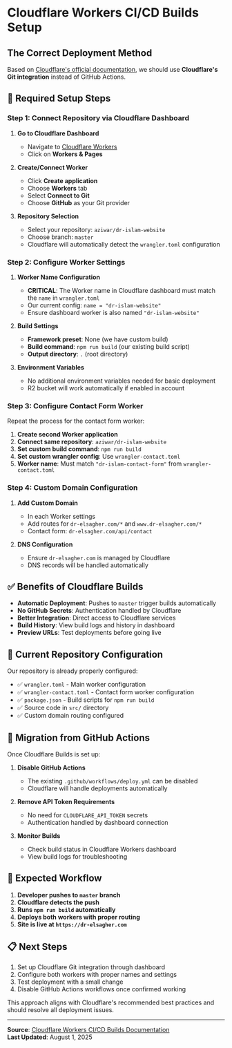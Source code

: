 # Cloudflare Workers CI/CD Builds Setup

## The Correct Deployment Method

Based on [Cloudflare's official documentation](https://developers.cloudflare.com/workers/ci-cd/builds/), we should use **Cloudflare's Git integration** instead of GitHub Actions.

## 🔧 Required Setup Steps

### Step 1: Connect Repository via Cloudflare Dashboard

1. **Go to Cloudflare Dashboard**
   - Navigate to [Cloudflare Workers](https://dash.cloudflare.com/)
   - Click on **Workers & Pages**

2. **Create/Connect Worker**
   - Click **Create application**
   - Choose **Workers** tab
   - Select **Connect to Git**
   - Choose **GitHub** as your Git provider

3. **Repository Selection**
   - Select your repository: `aziwar/dr-islam-website`
   - Choose branch: `master`
   - Cloudflare will automatically detect the `wrangler.toml` configuration

### Step 2: Configure Worker Settings

1. **Worker Name Configuration**
   - **CRITICAL**: The Worker name in Cloudflare dashboard must match the `name` in `wrangler.toml`
   - Our current config: `name = "dr-islam-website"`
   - Ensure dashboard worker is also named `"dr-islam-website"`

2. **Build Settings**
   - **Framework preset**: None (we have custom build)
   - **Build command**: `npm run build` (our existing build script)
   - **Output directory**: `.` (root directory)

3. **Environment Variables**
   - No additional environment variables needed for basic deployment
   - R2 bucket will work automatically if enabled in account

### Step 3: Configure Contact Form Worker

Repeat the process for the contact form worker:
1. **Create second Worker application**
2. **Connect same repository**: `aziwar/dr-islam-website`
3. **Set custom build command**: `npm run build`
4. **Set custom wrangler config**: Use `wrangler-contact.toml`
5. **Worker name**: Must match `"dr-islam-contact-form"` from `wrangler-contact.toml`

### Step 4: Custom Domain Configuration

1. **Add Custom Domain**
   - In each Worker settings
   - Add routes for `dr-elsagher.com/*` and `www.dr-elsagher.com/*`
   - Contact form: `dr-elsagher.com/api/contact`

2. **DNS Configuration**
   - Ensure `dr-elsagher.com` is managed by Cloudflare
   - DNS records will be handled automatically

## ✅ Benefits of Cloudflare Builds

- **Automatic Deployment**: Pushes to `master` trigger builds automatically
- **No GitHub Secrets**: Authentication handled by Cloudflare
- **Better Integration**: Direct access to Cloudflare services
- **Build History**: View build logs and history in dashboard
- **Preview URLs**: Test deployments before going live

## 🔧 Current Repository Configuration

Our repository is already properly configured:

- ✅ `wrangler.toml` - Main worker configuration
- ✅ `wrangler-contact.toml` - Contact form worker configuration  
- ✅ `package.json` - Build scripts for `npm run build`
- ✅ Source code in `src/` directory
- ✅ Custom domain routing configured

## 🚨 Migration from GitHub Actions

Once Cloudflare Builds is set up:

1. **Disable GitHub Actions**
   - The existing `.github/workflows/deploy.yml` can be disabled
   - Cloudflare will handle deployments automatically

2. **Remove API Token Requirements**
   - No need for `CLOUDFLARE_API_TOKEN` secrets
   - Authentication handled by dashboard connection

3. **Monitor Builds**
   - Check build status in Cloudflare Workers dashboard
   - View build logs for troubleshooting

## 🔄 Expected Workflow

1. **Developer pushes to `master` branch**
2. **Cloudflare detects the push**
3. **Runs `npm run build` automatically**
4. **Deploys both workers with proper routing**
5. **Site is live at `https://dr-elsagher.com`**

## 📋 Next Steps

1. Set up Cloudflare Git integration through dashboard
2. Configure both workers with proper names and settings
3. Test deployment with a small change
4. Disable GitHub Actions workflows once confirmed working

This approach aligns with Cloudflare's recommended best practices and should resolve all deployment issues.

---

**Source**: [Cloudflare Workers CI/CD Builds Documentation](https://developers.cloudflare.com/workers/ci-cd/builds/)  
**Last Updated**: August 1, 2025